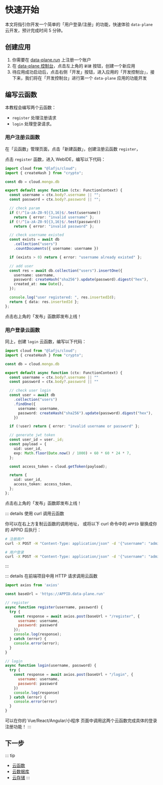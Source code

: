 
# 快速开始

本文将指引你开发一个简单的「用户登录/注册」的功能，快速体验 `data-plane` 云开发，预计完成时间 5 分钟。


## 创建应用

1. 你需要在 [data-plane.run](https://data-plane.run) 上注册一个账户
2. 在 [data-plane 控制台](https://data-plane.run)，点击左上角的 `新建` 按钮，创建一个新应用
3. 待应用成功启动后，点击右侧「开发」按钮，进入应用的「开发控制台」，接下来，我们将在「开发控制台」进行第一个 `data-plane` 应用的功能开发

## 编写云函数

本教程会编写两个云函数：

- `register` 处理注册请求
- `login` 处理登录请求。

### 用户注册云函数

在「云函数」管理页面，点击「新建函数」，创建注册云函数 `register`，

点击 `register` 函数，进入 WebIDE，编写以下代码：

```typescript
import cloud from "@lafjs/cloud";
import { createHash } from "crypto";

const db = cloud.mongo.db

export default async function (ctx: FunctionContext) {
  const username = ctx.body?.username || "";
  const password = ctx.body?.password || "";

  // check param
  if (!/^[a-zA-Z0-9]{3,16}$/.test(username))
    return { error: "invalid username" };
  if (!/^[a-zA-Z0-9]{3,16}$/.test(password))
    return { error: "invalid password" };

  // check username existed
  const exists = await db
    .collection("users")
    .countDocuments({ username: username })

  if (exists > 0) return { error: "username already existed" };

  // add user
  const res = await db.collection("users").insertOne({
    username: username,
    password: createHash("sha256").update(password).digest("hex"),
    created_at: new Date(),
  });

  console.log("user registered: ", res.insertedId);
  return { data: res.insertedId };
};
```

点击右上角的「发布」函数即发布上线！

### 用户登录云函数

同上，创建 `login` 云函数，编写以下代码：

```typescript
import cloud from "@lafjs/cloud";
import { createHash } from "crypto";

const db = cloud.mongo.db

export default async function (ctx: FunctionContext) {
  const username = ctx.body?.username || ""
  const password = ctx.body?.password || ""

  // check user login
  const user = await db
    .collection("users")
    .findOne({
      username: username,
      password: createHash("sha256").update(password).digest("hex"),
    })

  if (!user) return { error: "invalid username or password" };

  // generate jwt token
  const user_id = user._id;
  const payload = {
    uid: user_id,
    exp: Math.floor(Date.now() / 1000) + 60 * 60 * 24 * 7,
  };

  const access_token = cloud.getToken(payload);

  return {
    uid: user_id,
    access_token: access_token,
  };
};
```

点击右上角的「发布」函数即发布上线！

::: details 使用 curl 调用云函数

你可以在右上方复制云函数的调用地址，
或将以下 curl 命令中的 `APPID` 替换成你的 APPID 后执行：

```bash
# 注册用户
curl -X POST -H "Content-Type: application/json" -d '{"username": "admin", "password": "admin"}' https://APPID.data-plane.run/register

# 用户登录
curl -X POST -H "Content-Type: application/json" -d '{"username": "admin", "password": "admin"}' https://APPID.data-plane.run/login

```
:::


::: details 在前端项目中用 HTTP 请求调用云函数

```js
import axios from 'axios'

const baseUrl = 'https://APPID.data-plane.run'

// register
async function register(username, password) {
  try {
    const response = await axios.post(baseUrl + "/register", {
      username: username,
      password: password
    });
    console.log(response);
  } catch (error) {
    console.error(error);
  }
}

// login
async function login(username, password) {
  try {
    const response = await axios.post(baseUrl + "/login", {
      username: username,
      password: password
    })
    console.log(response)
  } catch (error) {
    console.error(error)
  }
}
```

可以在你的 Vue/React/Angular/小程序 页面中调用这两个云函数完成具体的登录注册功能！
:::

## 下一步

::: tip
- [云函数](/zh/cloud-function/)
- [云数据库](/zh/cloud-database/)
- [云存储](/zh/cloud-storage/)
:::
